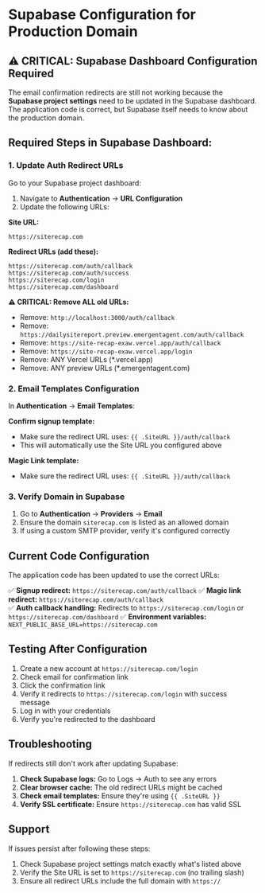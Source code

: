 # Supabase Configuration for Production Domain

## ⚠️ CRITICAL: Supabase Dashboard Configuration Required

The email confirmation redirects are still not working because the **Supabase project settings** need to be updated in the Supabase dashboard. The application code is correct, but Supabase itself needs to know about the production domain.

## Required Steps in Supabase Dashboard:

### 1. Update Auth Redirect URLs

Go to your Supabase project dashboard:
1. Navigate to **Authentication** → **URL Configuration**
2. Update the following URLs:

**Site URL:**
```
https://siterecap.com
```

**Redirect URLs (add these):**
```
https://siterecap.com/auth/callback
https://siterecap.com/auth/success
https://siterecap.com/login
https://siterecap.com/dashboard
```

**⚠️ CRITICAL: Remove ALL old URLs:**
- Remove: `http://localhost:3000/auth/callback`
- Remove: `https://dailysitereport.preview.emergentagent.com/auth/callback`
- Remove: `https://site-recap-exaw.vercel.app/auth/callback`
- Remove: `https://site-recap-exaw.vercel.app/login`
- Remove: ANY Vercel URLs (*.vercel.app)
- Remove: ANY preview URLs (*.emergentagent.com)

### 2. Email Templates Configuration

In **Authentication** → **Email Templates**:

**Confirm signup template:**
- Make sure the redirect URL uses: `{{ .SiteURL }}/auth/callback`
- This will automatically use the Site URL you configured above

**Magic Link template:**
- Make sure the redirect URL uses: `{{ .SiteURL }}/auth/callback`

### 3. Verify Domain in Supabase

1. Go to **Authentication** → **Providers** → **Email**
2. Ensure the domain `siterecap.com` is listed as an allowed domain
3. If using a custom SMTP provider, verify it's configured correctly

## Current Code Configuration

The application code has been updated to use the correct URLs:

✅ **Signup redirect:** `https://siterecap.com/auth/callback`
✅ **Magic link redirect:** `https://siterecap.com/auth/callback`  
✅ **Auth callback handling:** Redirects to `https://siterecap.com/login` or `https://siterecap.com/dashboard`
✅ **Environment variables:** `NEXT_PUBLIC_BASE_URL=https://siterecap.com`

## Testing After Configuration

1. Create a new account at `https://siterecap.com/login`
2. Check email for confirmation link
3. Click the confirmation link
4. Verify it redirects to `https://siterecap.com/login` with success message
5. Log in with your credentials
6. Verify you're redirected to the dashboard

## Troubleshooting

If redirects still don't work after updating Supabase:

1. **Check Supabase logs:** Go to Logs → Auth to see any errors
2. **Clear browser cache:** The old redirect URLs might be cached
3. **Check email templates:** Ensure they're using `{{ .SiteURL }}`
4. **Verify SSL certificate:** Ensure `https://siterecap.com` has valid SSL

## Support

If issues persist after following these steps:
1. Check Supabase project settings match exactly what's listed above
2. Verify the Site URL is set to `https://siterecap.com` (no trailing slash)
3. Ensure all redirect URLs include the full domain with `https://`